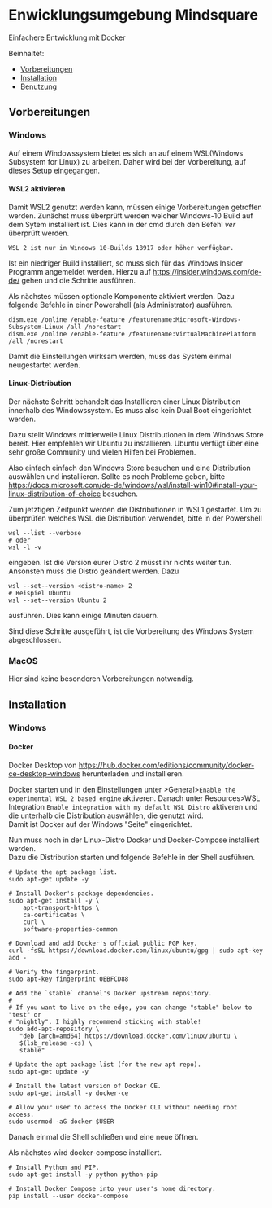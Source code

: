 # Enwicklungsumgebung Mindsquare

Einfachere Entwicklung mit Docker


Beinhaltet:

- [Vorbereitungen](#vorbereitungen)
- [Installation](#installation)
- [Benutzung](#benutzung)


## Vorbereitungen  

### Windows

Auf einem Windowssystem bietet es sich an auf einem WSL(Windows Subsystem for Linux) zu arbeiten. Daher wird bei der Vorbereitung, auf dieses Setup eingegangen.

#### WSL2 aktivieren
Damit WSL2 genutzt werden kann, müssen einige Vorbereitungen getroffen werden. Zunächst muss überprüft werden welcher Windows-10 Build auf dem Sytem installiert ist.
Dies kann in der cmd durch den Befehl *ver* überprüft werden.

`WSL 2 ist nur in Windows 10-Builds 18917 oder höher verfügbar.` 

Ist ein niedriger Build installiert, so muss sich für das Windows Insider Programm angemeldet werden.
Hierzu auf https://insider.windows.com/de-de/ gehen und die Schritte ausführen.

Als nächstes müssen optionale Komponente aktiviert werden. Dazu folgende Befehle in einer Powershell (als Administrator) ausführen. 

    dism.exe /online /enable-feature /featurename:Microsoft-Windows-Subsystem-Linux /all /norestart  
    dism.exe /online /enable-feature /featurename:VirtualMachinePlatform /all /norestart

Damit die Einstellungen wirksam werden, muss das System einmal neugestartet werden.  

#### Linux-Distribution  
Der nächste Schritt behandelt das Installieren einer Linux Distribution innerhalb des Windowssystem. Es muss also kein Dual Boot eingerichtet werden.

Dazu stellt Windows mittlerweile Linux Distributionen in dem Windows Store bereit. Hier empfehlen wir Ubuntu zu installieren. 
Ubuntu verfügt über eine sehr große Community und vielen Hilfen bei Problemen.  

Also einfach einfach den Windows Store besuchen und eine Distribution auswählen und installieren. Sollte es noch Probleme geben, bitte https://docs.microsoft.com/de-de/windows/wsl/install-win10#install-your-linux-distribution-of-choice besuchen. 

Zum jetztigen Zeitpunkt werden die Distributionen in WSL1 gestartet. Um zu überprüfen welches WSL die Distribution verwendet, bitte in der Powershell  
  
    wsl --list --verbose
    # oder  
    wsl -l -v  
    
eingeben. Ist die Version eurer Distro 2 müsst ihr nichts weiter tun.  
Ansonsten muss die Distro geändert werden. Dazu  

    wsl --set--version <distro-name> 2
    # Beispiel Ubuntu
    wsl --set--version Ubuntu 2 
    
ausführen. Dies kann einige Minuten dauern.  

Sind diese Schritte ausgeführt, ist die Vorbereitung des Windows System abgeschlossen.  

### MacOS  

Hier sind keine besonderen Vorbereitungen notwendig.


## Installation

### Windows

#### Docker

Docker Desktop von https://hub.docker.com/editions/community/docker-ce-desktop-windows herunterladen und installieren.  

Docker starten und in den Einstellungen unter >General>`Enable the experimental WSL 2 based engine` aktiveren.
Danach unter Resources>WSL Integration `Enable integration with my default WSL Distro` aktiveren und die unterhalb die Distribution auswählen, die genutzt wird.  
Damit ist Docker auf der Windows "Seite" eingerichtet.

Nun muss noch in der Linux-Distro Docker und Docker-Compose installiert werden.  
Dazu die Distribution starten und folgende Befehle in der Shell ausführen.  

    # Update the apt package list.
    sudo apt-get update -y

    # Install Docker's package dependencies.
    sudo apt-get install -y \
        apt-transport-https \
        ca-certificates \
        curl \
        software-properties-common

    # Download and add Docker's official public PGP key.
    curl -fsSL https://download.docker.com/linux/ubuntu/gpg | sudo apt-key add -

    # Verify the fingerprint.
    sudo apt-key fingerprint 0EBFCD88
    
    # Add the `stable` channel's Docker upstream repository.
    #
    # If you want to live on the edge, you can change "stable" below to "test" or
    # "nightly". I highly recommend sticking with stable!
    sudo add-apt-repository \
       "deb [arch=amd64] https://download.docker.com/linux/ubuntu \
       $(lsb_release -cs) \
       stable"
    
    # Update the apt package list (for the new apt repo).
    sudo apt-get update -y
    
    # Install the latest version of Docker CE.
    sudo apt-get install -y docker-ce
    
    # Allow your user to access the Docker CLI without needing root access.
    sudo usermod -aG docker $USER


Danach einmal die Shell schließen und eine neue öffnen.  

Als nächstes wird docker-compose installiert.  

    # Install Python and PIP.
    sudo apt-get install -y python python-pip

    # Install Docker Compose into your user's home directory.
    pip install --user docker-compose